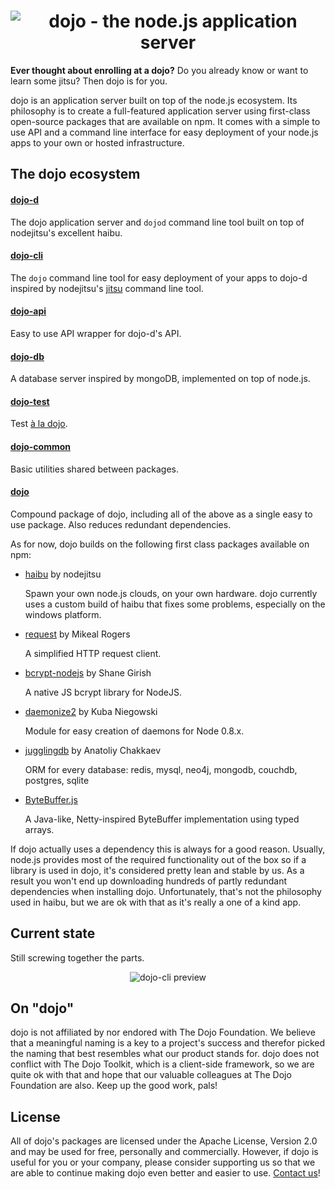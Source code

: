 <h1 align="center">
    <img src="https://raw.github.com/dcodeIO/dojo/master/dojo.png" alt="dojo - the node.js application server" />
</h1>

**Ever thought about enrolling at a dojo?** Do you already know or want to learn some jitsu? Then dojo is for you.

dojo is an application server built on top of the node.js ecosystem. Its philosophy is to create a full-featured
application server using first-class open-source packages that are available on npm. It comes with a simple to use API
and a command line interface for easy deployment of your node.js apps to your own or hosted infrastructure.

The dojo ecosystem
------------------

#### [dojo-d](https://npmjs.org/package/dojo-d)
The dojo application server and `dojod` command line tool built on top of nodejitsu's excellent haibu.

#### [dojo-cli](https://npmjs.org/package/dojo-cli)
The `dojo` command line tool for easy deployment of your apps to dojo-d inspired by nodejitsu's [jitsu](https://npmjs.org/package/jitsu)
command line tool.

#### [dojo-api](https://npmjs.org/package/dojo-api)
Easy to use API wrapper for dojo-d's API.

#### [dojo-db](https://npmjs.org/package/dojo-db)
A database server inspired by mongoDB, implemented on top of node.js.

#### [dojo-test](https://npmjs.org/package/dojo-test)
Test [à la dojo](https://github.com/dcodeIO/dojo/tree/master/dojo-test).

#### [dojo-common](https://npmjs.org/package/dojo-common)
Basic utilities shared between packages.

#### [dojo](https://npmjs.org/package/dojo)
Compound package of dojo, including all of the above as a single easy to use package. Also reduces redundant
dependencies.

As for now, dojo builds on the following first class packages available on npm:

* [haibu](https://npmjs.org/package/haibu) by nodejitsu

  Spawn your own node.js clouds, on your own hardware. dojo currently uses a custom build of haibu that fixes some
  problems, especially on the windows platform.
  
* [request](https://npmjs.org/package/request) by Mikeal Rogers

  A simplified HTTP request client.
  
* [bcrypt-nodejs](https://npmjs.org/package/bcrypt-nodejs) by Shane Girish

  A native JS bcrypt library for NodeJS.
  
* [daemonize2](https://npmjs.org/package/daemonize2) by Kuba Niegowski

  Module for easy creation of daemons for Node 0.8.x.
  
* [jugglingdb](https://npmjs.org/package/jugglingdb) by Anatoliy Chakkaev

  ORM for every database: redis, mysql, neo4j, mongodb, couchdb, postgres, sqlite
  
* [ByteBuffer.js](https://npmjs.org/package/bytebuffer)

  A Java-like, Netty-inspired ByteBuffer implementation using typed arrays.
  
If dojo actually uses a dependency this is always for a good reason. Usually, node.js provides most of the required
functionality out of the box so if a library is used in dojo, it's considered pretty lean and stable by us. As a result
you won't end up downloading hundreds of partly redundant dependencies when installing dojo. Unfortunately, that's not
the philosophy used in haibu, but we are ok with that as it's really a one of a kind app.

Current state
-------------
Still screwing together the parts.
<p align="center">
    <img src="https://raw.github.com/dcodeIO/dojo/master/preview.jpg" alt="dojo-cli preview" />
</p>
  
On "dojo"
---------
dojo is not affiliated by nor endored with The Dojo Foundation. We believe that a meaningful naming is a key to a
project's success and therefor picked the naming that best resembles what our product stands for. dojo does not
conflict with The Dojo Toolkit, which is a client-side framework, so we are quite ok with that and hope that our
valuable colleagues at The Dojo Foundation are also. Keep up the good work, pals!

License
-------
All of dojo's packages are licensed under the Apache License, Version 2.0 and may be used for free, personally and
commercially. However, if dojo is useful for you or your company, please consider supporting us so that we are able
to continue making dojo even better and easier to use. [Contact us](mailto:dcode@dcode.io)!
